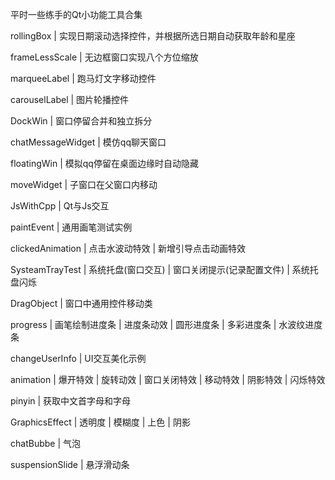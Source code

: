 平时一些练手的Qt小功能工具合集

rollingBox | 实现日期滚动选择控件，并根据所选日期自动获取年龄和星座

frameLessScale | 无边框窗口实现八个方位缩放

marqueeLabel | 跑马灯文字移动控件

carouselLabel | 图片轮播控件

DockWin | 窗口停留合并和独立拆分

chatMessageWidget | 模仿qq聊天窗口

floatingWin | 模拟qq停留在桌面边缘时自动隐藏

moveWidget | 子窗口在父窗口内移动

JsWithCpp | Qt与Js交互

paintEvent | 通用画笔测试实例

clickedAnimation | 点击水波动特效 | 新增引导点击动画特效

SysteamTrayTest | 系统托盘(窗口交互) | 窗口关闭提示(记录配置文件) | 系统托盘闪烁

DragObject | 窗口中通用控件移动类

progress | 画笔绘制进度条 | 进度条动效 | 圆形进度条 | 多彩进度条 | 水波纹进度条

changeUserInfo | UI交互美化示例

animation | 爆开特效 | 旋转动效 | 窗口关闭特效 | 移动特效 | 阴影特效 | 闪烁特效

pinyin | 获取中文首字母和字母

GraphicsEffect | 透明度 | 模糊度 | 上色 | 阴影

chatBubbe | 气泡

suspensionSlide | 悬浮滑动条
